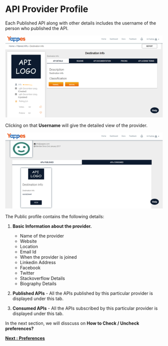 API Provider Profile
====================

Each Published API along with other details includes the username of the
person who published the API.

![](images/account/provider_profile_view01.png)

Clicking on that **Username** will give the detailed view of the provider.

![](images/account/provider_profile_view02.png)

The Public profile contains the following details:

1.  **Basic Information about the provider.**
    -   Name of the provider
    -   Website
    -   Location
    -   Email Id
    -   When the provider is joined
    -   Linkedin Address
    -   Facebook
    -   Twitter
    -   Stackoverflow Details
    -   Biography Details

2.  **Published APIs** - All the APIs published by this particular provider
    is displayed under this tab.

3.  **Consumed APIs** - All the APIs subscribed by this particular provider
    is displayed under this tab.

In the next section, we will disscuss on **How to Check / Uncheck
preferences?**

[**Next : Preferences**](preferences.md)

